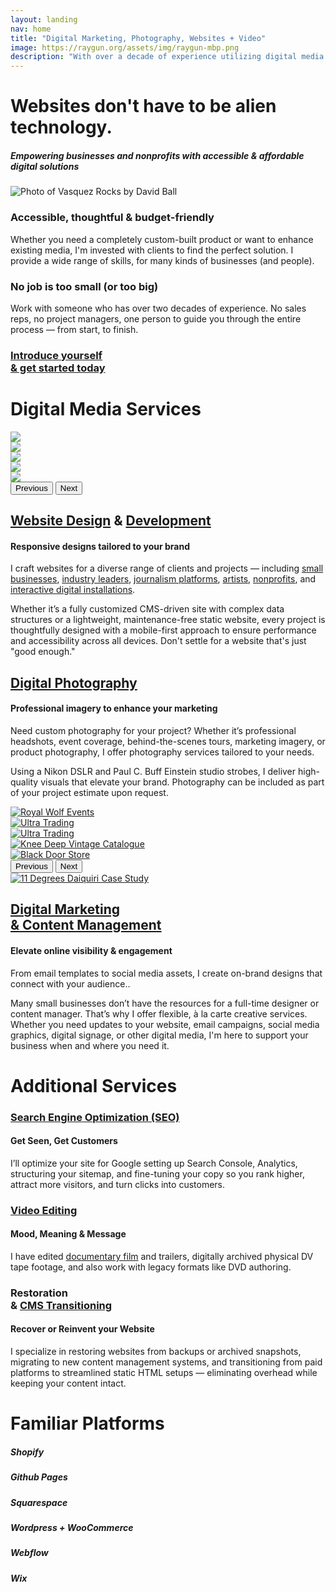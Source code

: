 ```yaml
---
layout: landing
nav: home
title: "Digital Marketing, Photography, Websites + Video"
image: https://raygun.org/assets/img/raygun-mbp.png
description: "With over a decade of experience utilizing digital media to tell engaging stories and establishing my client's online presence, I believe that mindful design leaves a lasting impression. Combining my professional experience with photography, website design, digital video, and print, I have a toolset capable of executing campaigns that elevate my customers' projects to help them flourish."
---
```

<div class="container-fluid g-0 statement pb-5 overflow-hidden">
    <div class="row py-5 text-center">
        <h1 class="fst-italic fw-light animate__animated animate__fadeIn">Websites don't have to be alien technology.</h1>
        <h5 class="type-3 text-uppercase eyebrow mt-3 mt-sm-0 animate__animated animate__fadeIn">Empowering businesses and nonprofits with accessible & affordable digital solutions</h5>
    </div>
    <div class="row pb-5">
        <div class="col-md-6 col-sm-12 d-sm-none d-md-block">
            <img src="/assets/img/vasquez.jpg" alt="Photo of Vasquez Rocks by David Ball" class="img-fluid pb-5 animate__animated animate__fadeIn">
        </div>
        <div class="col-md-6 col-sm-12 px-5">
            <div class="animate__animated animate__fadeIn pe-5">
                <h3 class="pt-5">Accessible, thoughtful & budget-friendly</h3>
                <p>Whether you need a completely custom-built product or want to enhance existing media, I'm invested with clients to find the perfect solution. I provide a wide range of skills, for many kinds of businesses (and people).</p>
                <h3 class="fw-bold pt-5">No job is too small (or too big)</h3>
                <p class="introduction"><span class="fw-bolder">Work with someone who has over two decades of experience</span>. No sales reps, no project managers, one person to guide you through the entire process &mdash; <span class="fw-bolder">from start, to finish</span>.</p>
                <div class="hstack justify-content-end animate__animated arrow-hover">
                <div class="vr me-3" style="width: 3px;" data-aos="fade-left"></div>
                    <h3 class="fst-italic fw-semibold" data-aos="flip-up" data-aos-delay="400"><a href="/contact/" class="text-decoration-none">Introduce yourself<br><span class="fw-light">&</span> get started today</a></h3>
                    <h3 class="fst-italic fw-semibold" data-aos="fade-right" data-aos-delay="600" data-aos-anchor-placement="top-bottom"><a href="/contact/" class="text-decoration-none"><i class="ps-4 fa fa-arrow-right-long"></i></a></h3>
                </div>
            </div>
        </div>
    </div>
</div>
<div class="container-fluid statement pb-5">
    <div class="container">
        <div class="row align-items-center">
            <div class="col-12 text-center">
                <div class="d-flex align-items-center text-center my-4">
                    <div class="flex-grow-1 border-top" data-aos="fade-right"></div>
                    <h1 class="fw-normal px-5 mb-0">Digital Media Services</h1>
                    <div class="flex-grow-1 border-top" data-aos="fade-left"></div>
                </div>
            </div>
            <div class="col-md-12 col-lg-6">
                <div id="carouselWebsites" class="carousel carousel-fade" data-bs-ride="carousel">
                    <div class="carousel-inner">
                        <div class="carousel-item active">
                            <a href="/websites/brookside-strategy/"><img src="/assets/img/portfolio/brookside-strategy/brookside-mbp.png" class="d-block w-100"></a>
                        </div>
                        <div class="carousel-item">
                            <a href="/websites/pobox-collective/"><img src="/assets/img/portfolio/pobox/pobox-mbp.png" class="d-block w-100"></a>
                        </div>
                        <div class="carousel-item">
                            <a href="/websites/higher-grounds/"><img src="/assets/img/portfolio/highergrounds/highergrounds-mbp.png" class="d-block w-100"></a>
                        </div>
                        <div class="carousel-item">
                            <a href="/websites/liz-mccarthy/"><img src="/assets/img/portfolio/liz-mccarthy/liz-mccarthy-mbp.png" class="d-block w-100"></a>
                        </div>
                        <div class="carousel-item">
                            <a href="/websites/red-letter-clay/"><img src="/assets/img/portfolio/rlc/redletterclay-mbp.png" class="d-block w-100"></a>
                        </div>
                    </div>
                    <button class="carousel-control-prev" type="button" data-bs-target="#carouselWebsites" data-bs-slide="prev">
                        <span class="carousel-control-prev-icon" aria-hidden="true"></span>
                        <span class="visually-hidden">Previous</span>
                    </button>
                    <button class="carousel-control-next" type="button" data-bs-target="#carouselWebsites" data-bs-slide="next">
                        <span class="carousel-control-next-icon" aria-hidden="true"></span>
                        <span class="visually-hidden">Next</span>
                    </button>
                </div>
            </div>
            <div class="col-md-12 col-lg-6 mt-5">
                <h2 class="mt-5 header-spacing text-uppercase text-center"><a href="/portfolio/website-design/" class="text-white text-decoration-none">Website Design</a> <span class="fw-light">&</span> <a href="/portfolio/website-development/" class="text-white text-decoration-none">Development</a></h2>
                <h4 class="fw-light type-3 mb-5 eyebrow text-uppercase text-center">Responsive designs tailored to your brand</h4>
                <p>I craft websites for a diverse range of clients and projects &mdash; including <a href="/websites/higher-grounds/">small businesses</a>, <a href="/websites/brookside-strategy/">industry leaders</a>, <a href="/websites/women-and-prison/">journalism platforms</a>, <a href="/websites/liz-mccarthy/">artists</a>, <a href="/websites/pobox-collective/">nonprofits</a>, and <a href="/websites/present-absence/">interactive digital installations</a>.</p>
                <p class="mt-4">Whether it’s a fully customized CMS-driven site with complex data structures or a lightweight, maintenance-free static website, every project is thoughtfully designed with a mobile-first approach to ensure performance and accessibility across all devices. <span class="fw-bold">Don't settle for a website that's just "good enough."</span></p>
            </div>
        </div>
        <div class="row my-5 py-5 align-items-center">
            <div class="col-md-12 col-lg-6">
                <h2 class="mt-5 header-spacing text-uppercase text-center"><a href="/portfolio/photography/" class="text-white text-decoration-none">Digital Photography</a></h2>
                <h4 class="fw-light type-3 mb-5 eyebrow text-uppercase text-center">Professional imagery to enhance your marketing</h4>
                <p>Need custom photography for your project? Whether it’s professional headshots, event coverage, behind-the-scenes tours, marketing imagery, or product photography, I offer photography services tailored to your needs.</p>
                <p class="my-4">Using a Nikon DSLR and Paul C. Buff Einstein studio strobes, I deliver high-quality visuals that elevate your brand. Photography can be included as part of your project estimate upon request.</p>
            </div>
            <div class="col-md-12 col-lg-6">
            <div id="carouselPhoto" class="carousel carousel-fade" data-bs-ride="carousel">
                    <div class="carousel-inner">
                        <div class="carousel-item active">
                            <a href="/photo/royal-wolf-events/"><img src="/assets/img/portfolio/royal-wolf-events/royal-wolf-events-nav.png" class="d-block w-100" data-aos="fade-in" alt="Royal Wolf Events"></a>
                        </div>
                        <div class="carousel-item">
                            <a href="/photo/ultra-trading/"><img src="/assets/img/portfolio/ultra-trading/ultra-trading-nav-test.png" class="d-block w-100" data-aos="fade-in" alt="Ultra Trading"></a>
                        </div>
                        <div class="carousel-item">
                            <a href="/photo/red-letter-clay/"><img src="/assets/img/portfolio/rlc/rlc-photo-nav-2.png" class="d-block w-100" data-aos="fade-in" alt="Ultra Trading"></a>
                        </div>
                        <div class="carousel-item">
                            <a href="/photo/knee-deep-vintage/"><img src="/assets/img/portfolio/kneedeepvintage/knee-deep-vintage-nav-2.png" class="d-block w-100" data-aos="fade-in" alt="Knee Deep Vintage Catalogue"></a>
                        </div>
                        <div class="carousel-item">
                            <a href="/photo/black-door-store/"><img src="/assets/img/portfolio/blackdoor/blackdoor-nav-2.png" class="d-block w-100" data-aos="fade-in" alt="Black Door Store"></a>
                        </div>
                    </div>
                    <button class="carousel-control-prev" type="button" data-bs-target="#carouselPhoto" data-bs-slide="prev">
                        <span class="carousel-control-prev-icon" aria-hidden="true"></span>
                        <span class="visually-hidden">Previous</span>
                    </button>
                    <button class="carousel-control-next" type="button" data-bs-target="#carouselPhoto" data-bs-slide="next">
                        <span class="carousel-control-next-icon" aria-hidden="true"></span>
                        <span class="visually-hidden">Next</span>
                    </button>
                </div>
            </div>
        </div>
        <div class="row my-5 py-5">
            <div class="col-md-12 col-lg-6">
                <a href="/marketing/11-degrees-daiquiri/"><img src="/assets/img/portfolio/11-degrees/11-degrees-nav.png" class="img-fluid" data-aos="fade-in" alt="11 Degrees Daiquiri Case Study"></a>
            </div>
            <div class="col-md-12 col-lg-6">
                <h2 class="mt-5 header-spacing text-uppercase text-center"><a href="/portfolio/marketing/" class="text-white text-decoration-none">Digital Marketing<br> <span class="fw-light">&</span> Content Management</a></h2>
                <h4 class="fw-light type-3 mb-5 eyebrow text-uppercase text-center">Elevate online visibility & engagement</h4>
                <p>From email templates to social media assets, I create on-brand designs that connect with your audience..</p>
                <p>Many small businesses don’t have the resources for a full-time designer or content manager. That’s why I offer flexible, à la carte creative services. Whether you need updates to your website, email campaigns, social media graphics, digital signage, or other digital media, I'm here to support your business when and where you need it.</p>
            </div>
        </div>
    </div>
<div class="container pb-5">
    <div class="row text-center my-5">
        <div class="col-12">
            <div class="d-flex align-items-center text-center my-4">
                <div class="flex-grow-1 border-top" data-aos="fade-right"></div>
                <h1 class="fw-normal px-5 mb-0">Additional Services</h1>
                <div class="flex-grow-1 border-top" data-aos="fade-left"></div>
            </div>
        </div>
    </div>
</div>
<div class="container-fluid pb-5">
    <div class="d-lg-flex text-center">
        <div class="col-lg-4 col-sm-12 px-md-5 px-sm-0">
            <div class="btn btn-primary bg-coin text-theme-blue border border-coin border-5 rounded-5 mx-auto"><h3><i class="fa fa-search px-1 pt-2"></i></h3></div>
            <h3 class="mt-5 header-spacing"><a href="/websites/higher-grounds/" class="text-white text-decoration-none">Search Engine Optimization (SEO)</a></h3>
            <h4 class="fw-light type-3 mb-5 eyebrow text-uppercase text-center">Get Seen, Get Customers</h4>
            <p>I’ll optimize your site for Google setting up Search Console, Analytics, structuring your sitemap, and fine-tuning your copy so you rank higher, attract more visitors, and turn clicks into customers.</p>
        </div>
        <div class="col-lg-4 col-sm-12 px-md-5 px-sm-0">
            <div class="btn btn-primary bg-coin text-theme-blue border border-coin border-5 rounded-5 mx-auto"><h3><i class="fa fa-film px-1 pt-2"></i></h3></div>
            <h3 class="mt-5 header-spacing"><a href="/portfolio/video/" class="text-white text-decoration-none">Video Editing</a></h3>
            <h4 class="fw-light type-3 mb-5 eyebrow text-uppercase text-center">Mood, Meaning & Message</h4>
            <p class="alt">I have edited <a href="/video/the-other-guantanamo/">documentary film</a> and trailers, digitally archived physical DV tape footage, and also work with legacy formats like DVD authoring.</p>
        </div>
        <div class="col-lg-4 col-sm-12 px-md-5 ps-xs-0">
            <div class="btn btn-primary bg-coin text-theme-blue border border-coin border-5 rounded-5 mx-auto"><h3><i class="fa fa-suitcase-medical pt-2"></i></h3></div>
            <h3 class="mt-5 header-spacing">Restoration<br><span class="fw-normal">&</span> <a href="/portfolio/cms/" class="text-white text-decoration-none">CMS Transitioning</a></h3>
            <h4 class="fw-light type-3 mb-5 eyebrow text-uppercase text-center">Recover or Reinvent your Website</h4>
            <p>I specialize in restoring websites from backups or archived snapshots, migrating to new content management systems, and transitioning from paid platforms to streamlined static HTML setups &mdash; eliminating overhead while keeping your content intact.</p>
        </div>
    </div>
<div class="container animate__animated animate__fadeIn pt-5">
    <div class="row">
        <div class="col-12">
            <div class="d-flex align-items-center text-center my-4">
                <div class="flex-grow-1 border-top" data-aos="fade-right"></div>
                <h1 class="fw-normal px-5 mb-0">Familiar Platforms</h1>
                <div class="flex-grow-1 border-top" data-aos="fade-left"></div>
            </div>
        </div>
    </div>
    <div class="d-flex flex-wrap justify-content-evenly align-items-center" id="platforms">
        <div class="d-flex flex-column platform text-center p-5">
            <i class="fa-brands fa-shopify fa-8x" style="color: #ffffff;" data-aos="flip-left" data-aos-anchor="#platforms" data-aos-anchor-position="middle-middle"></i>
            <h5 class="text-center mt-3" data-aos="flip-left" data-aos-anchor="#platforms" data-aos-anchor-position="middle-middle">Shopify</h5>
        </div>
        <div class="d-flex flex-column platform text-center p-5">
            <i class="fa-brands fa-github fa-8x" style="color: #ffffff;" data-aos="flip-left" data-aos-anchor="#platforms" data-aos-anchor-position="middle-middle"></i>
            <h5 class="text-center mt-3" data-aos="flip-left" data-aos-anchor="#platforms" data-aos-anchor-position="middle-middle">Github Pages</h5>
        </div>
        <div class="d-flex flex-column platform text-center p-5">
            <i class="fa-brands fa-squarespace fa-8x" style="color: #ffffff;" data-aos="flip-left" data-aos-anchor="#platforms" data-aos-anchor-position="middle-middle"></i>
            <h5 class="text-center mt-3" data-aos="flip-left" data-aos-anchor="#platforms" data-aos-anchor-position="middle-middle">Squarespace</h5>
        </div>
        <div class="d-flex flex-column platform text-center p-5">
            <i class="fa-brands fa-wordpress fa-8x" style="color: #ffffff;" data-aos="flip-left" data-aos-anchor="#platforms" data-aos-anchor-position="middle-middle"></i>
            <h5 class="text-center mt-3" data-aos="flip-left" data-aos-anchor="#platforms" data-aos-anchor-position="middle-middle">Wordpress + WooCommerce</h5>
        </div>
        <div class="d-flex flex-column platform text-center p-5">
            <i class="fa-brands fa-webflow fa-8x" style="color: #ffffff;" data-aos="flip-left" data-aos-anchor="#platforms" data-aos-anchor-position="middle-middle"></i>
            <h5 class="mt-3 text-center" data-aos="flip-left" data-aos-anchor="#platforms" data-aos-anchor-position="middle-middle">Webflow</h5>
        </div>
        <div class="d-flex flex-column platform text-center p-5">
            <i class="fa-brands fa-wix fa-8x" style="color: #ffffff;" data-aos="flip-left" data-aos-anchor="#platforms" data-aos-anchor-position="middle-middle"></i>
            <h5 class="text-center mt-3" data-aos="flip-left" data-aos-anchor="#platforms" data-aos-anchor-position="middle-middle">Wix</h5>
        </div>
    </div>
</div>
</div>